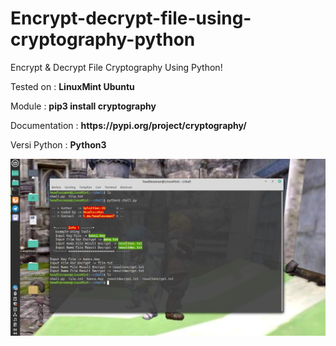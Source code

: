# Encrypt-decrypt-file-using-cryptography-python
Encrypt &amp; Decrypt File Cryptography Using Python!

<p> Tested on : <b>LinuxMint Ubuntu</b></p>
<p> Module : <b>pip3 install cryptography</b></p>
<p> Documentation : <b>https://pypi.org/project/cryptography/</b></p>
<p> Versi Python : <b>Python3</b></p>

<img src="screnshoot.png">
